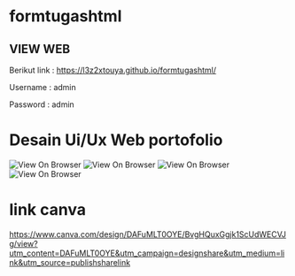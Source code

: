 # formtugashtml
## VIEW WEB
Berikut link :
https://l3z2xtouya.github.io/formtugashtml/

Username : admin

Password : admin

# Desain Ui/Ux Web portofolio

![View On Browser](https://i.postimg.cc/xd0tLJk5/1.png)
![View On Browser](https://i.postimg.cc/qRqwZPxC/2.png)
![View On Browser](https://i.postimg.cc/ydGjqLLp/3.png)
![View On Browser](https://i.postimg.cc/nL0T2FBJ/4.png)

# link canva
https://www.canva.com/design/DAFuMLT0OYE/BvgHQuxGgjk1ScUdWECVJg/view?utm_content=DAFuMLT0OYE&utm_campaign=designshare&utm_medium=link&utm_source=publishsharelink
